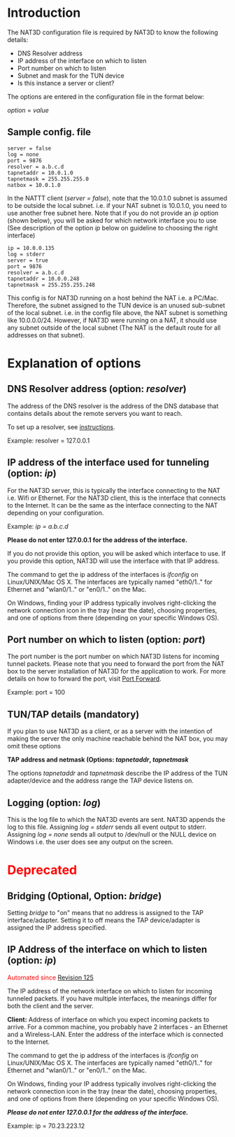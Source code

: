 # Introduction #

The NAT3D configuration file is required by NAT3D to know the following details:

  * DNS Resolver address
  * IP address of the interface on which to listen
  * Port number on which to listen
  * Subnet and mask for the TUN device
  * Is this instance a server or client?

The options are entered in the configuration file in the format below:

_option_ = _value_

## Sample config. file ##

```
server = false
log = none
port = 9876
resolver = a.b.c.d
tapnetaddr = 10.0.1.0
tapnetmask = 255.255.255.0
natbox = 10.0.1.0
```

In the NATTT client (_server = false_), note that the 10.0.1.0 subnet is assumed to be outside the local subnet. i.e. if your NAT subnet is 10.0.1.0, you need to use another free subnet here.
Note that if you do not provide an _ip_ option (shown below), you will be asked for which network interface you to use (See description of the option _ip_ below on guideline to choosing the right interface)

```
ip = 10.0.0.135
log = stderr
server = true 
port = 9876
resolver = a.b.c.d
tapnetaddr = 10.0.0.248
tapnetmask = 255.255.255.248
```

This config is for NAT3D  running on a host behind the NAT i.e. a PC/Mac. Therefore, the subnet assigned to the TUN device is an unused sub-subnet of the local subnet. i.e. in the config file above, the NAT subnet is something like 10.0.0.0/24.
However, if NAT3D were running on a NAT, it should use any subnet outside of the local subnet (The NAT is the default route for all addresses on that subnet).

# Explanation of options #

## DNS Resolver address (option: _resolver_) ##
The address of the DNS resolver is the address of the DNS database that contains details about the remote servers you want to reach.

To set up a resolver, see [instructions](ResolverSetup.md).

Example: resolver = 127.0.0.1

## IP address of the interface used for tunneling (option: _ip_) ##

For the NAT3D server, this is typically the interface connecting to the NAT i.e. Wifi or Ethernet.
For the NAT3D client, this is the interface that connects to the Internet. It can be the same as the interface connecting to the NAT depending on your configuration.

Example: _ip = a.b.c.d_

**Please do not enter 127.0.0.1 for the address of the interface.**

If you do not provide this option, you will be asked which interface to use. If you provide this option, NAT3D will use the interface with that IP address.

The command to get the ip address of the interfaces is _ifconfig_ on Linux/UNIX/Mac OS X. The interfaces are typically named "eth0/1.." for Ethernet and "wlan0/1.." or "en0/1.." on the Mac.

On Windows, finding your IP address typically involves right-clicking the network connection icon in the tray (near the date), choosing properties, and one of options from there (depending on your specific Windows OS).


## Port number on which to listen (option: _port_) ##

The port number is the port number on which NAT3D listens for incoming tunnel packets. Please note that you need to forward the port from the NAT box to the server installation of NAT3D for the application to work. For more details on how to forward the port, visit [Port Forward](http://www.portforward.com/).

Example: port = 100

## TUN/TAP details (mandatory) ##

If you plan to use NAT3D as a client, or as a server with the intention of making the server the only machine reachable behind the NAT box, you may omit these options

**TAP address and netmask (Options: _tapnetaddr_, _tapnetmask_**

The options _tapnetaddr_ and _tapnetmask_ describe the IP address of the TUN adapter/device and the address range the TAP device listens on.

## Logging (option: _log_) ##
This is the log file to which the NAT3D events are sent. NAT3D appends the log to this file. Assigning _log = stderr_ sends all event output to stderr. Assigning _log = none_ sends all output to /dev/null or the NULL device on Windows i.e. the user does see any output on the screen.



# <font color='red'> Deprecated </font> #

## Bridging (Optional, Option: _bridge_) ##

Setting _bridge_ to "on" means that no address is assigned to the TAP interface/adapter. Setting it to off means the TAP device/adapter is assigned the IP address specified.


## IP Address of the interface on which to listen (option: _ip_) ##

<font color='red'>Automated since <a href='https://code.google.com/p/nattt/source/detail?r=125'>Revision 125</a></font>

The IP address of the network interface on which to listen for incoming tunneled packets. If you have multiple interfaces, the meanings differ for both the client and the server.

**Client:**
Address of interface on which you expect incoming packets to arrive. For a common machine, you probably have 2 interfaces - an Ethernet and a Wireless-LAN. Enter the address of the interface which is connected to the Internet.

The command to get the ip address of the interfaces is _ifconfig_ on Linux/UNIX/Mac OS X. The interfaces are typically named "eth0/1.." for Ethernet and "wlan0/1.." or "en0/1.." on the Mac.

On Windows, finding your IP address typically involves right-clicking the network connection icon in the tray (near the date), choosing properties, and one of options from there (depending on your specific Windows OS).

_**Please do not enter 127.0.0.1 for the address of the interface.**_

Example: ip = 70.23.223.12